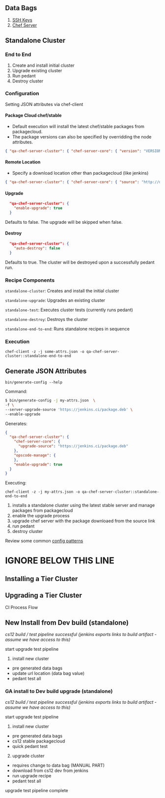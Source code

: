 ## Data Bags
1. [SSH Keys](https://github.com/opscode-cookbooks/chef-server-cluster/#create-a-secrets-data-bag-and-populate-it-with-the-ssh-keys)
1. [Chef Server](https://github.com/opscode-cookbooks/chef-server-cluster/#create-a-private-chef-secrets-data-bag-item)

## Standalone Cluster
### End to End
1. Create and install initial cluster
1. Upgrade existing cluster
1. Run pedant
1. Destroy cluster

### Configuration
Setting JSON attributes via chef-client

#### Package Cloud chef/stable
* Default execution will install the latest chef/stable packages from packagecloud. 
* The package versions can also be specified by overridding the node attributes.
```json 
{ "qa-chef-server-cluster": { "chef-server-core": { "version": "VERSION" } } }
```
#### Remote Location
* Specify a download location other than packagecloud (like jenkins)
```json 
{ "qa-chef-server-cluster": { "chef-server-core": { "source": "http://domain.com/file.package" } } }
```
#### Upgrade
```json
  "qa-chef-server-cluster": {
    "enable-upgrade": true
  }
```
Defaults to false. The upgrade will be skipped when false.
#### Destroy
```json
  "qa-chef-server-cluster": {
    "auto-destroy": false
  }
```
Defaults to true. The cluster will be destroyed upon a successfully pedant run.

### Recipe Components
`standalone-cluster`: Creates and install the initial cluster

`standalone-upgrade`: Upgrades an existing cluster

`standalone-test`: Executes cluster tests (currently runs pedant)

`standalone-destroy`: Destroys the cluster

`standalone-end-to-end`: Runs standalone recipes in sequence

### Execution
`chef-client -z -j some-attrs.json -o qa-chef-server-cluster::standalone-end-to-end`

## Generate JSON Attributes
`bin/generate-config --help`

Command:
```bash
$ bin/generate-config -j my-attrs.json  \
-f \
--server-upgrade-source 'https://jenkins.ci/package.deb' \
--enable-upgrade
```

Generates:
```json
{
  "qa-chef-server-cluster": {
    "chef-server-core": {
      "upgrade-source": "https://jenkins.ci/package.deb"
    },
    "opscode-manage": {
    },
    "enable-upgrade": true
  }
}
```

Executing:
```
chef-client -z -j my-attrs.json -o qa-chef-server-cluster::standalone-end-to-end
```

1. installs a standalone cluster using the latest stable server and manage packages from packagecloud
1. enable the upgrade process
1. upgrade chef server with the package downloaed from the source link
1. run pedant
1. destroy cluster

Review some common [config patterns](config-patterns.md)
# IGNORE BELOW THIS LINE

## Installing a Tier Cluster

## Upgrading a Tier Cluster

CI Process Flow
## New Install from Dev build (standalone)
*cs12 build / test pipeline successful (jenkins exports links to build artifact - assume we have access to this)*

start upgrade test pipeline

1. install new cluster
* pre generated data bags
* update url location (data bag value)
* pedant test all




### GA install to Dev build upgrade (standalone)

*cs12 build / test pipeline successful (jenkins exports links to build artifact - assume we have access to this)*

start upgrade test pipeline

1. install new cluster
* pre generated data bags
* cs12 stable packagecloud
* quick pedant test
2. upgrade cluster
* requires change to data bag (MANUAL PART)
* download from cs12 dev from jenkins
* run upgrade recipe
* pedant test all

upgrade test pipeline complete
 
